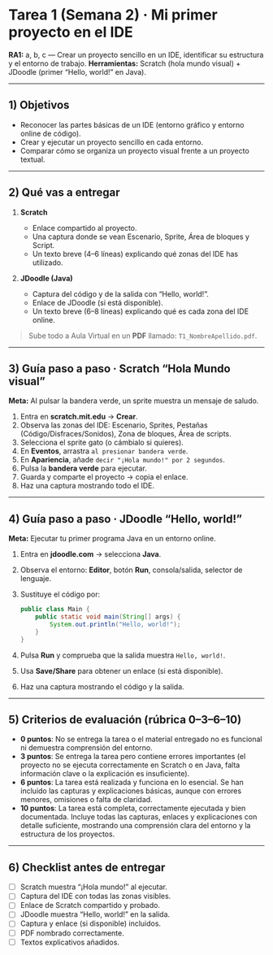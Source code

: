 # Tarea 1 (Semana 2) · **Mi primer proyecto en el IDE**

**RA1:** a, b, c — Crear un proyecto sencillo en un IDE, identificar su estructura y el entorno de trabajo.
**Herramientas:** Scratch (hola mundo visual) + JDoodle (primer “Hello, world!” en Java).

---

## 1) Objetivos

* Reconocer las partes básicas de un IDE (entorno gráfico y entorno online de código).
* Crear y ejecutar un proyecto sencillo en cada entorno.
* Comparar cómo se organiza un proyecto visual frente a un proyecto textual.

---

## 2) Qué vas a entregar

1. **Scratch**

   * Enlace compartido al proyecto.
   * Una captura donde se vean Escenario, Sprite, Área de bloques y Script.
   * Un texto breve (4–6 líneas) explicando qué zonas del IDE has utilizado.

2. **JDoodle (Java)**

   * Captura del código y de la salida con “Hello, world!”.
   * Enlace de JDoodle (si está disponible).
   * Un texto breve (6–8 líneas) explicando qué es cada zona del IDE online.

> Sube todo a Aula Virtual en un **PDF** llamado: `T1_NombreApellido.pdf`.

---

## 3) Guía paso a paso · Scratch “Hola Mundo visual”

**Meta:** Al pulsar la bandera verde, un sprite muestra un mensaje de saludo.

1. Entra en **scratch.mit.edu** → **Crear**.
2. Observa las zonas del IDE: Escenario, Sprites, Pestañas (Código/Disfraces/Sonidos), Zona de bloques, Área de scripts.
3. Selecciona el sprite gato (o cámbialo si quieres).
4. En **Eventos**, arrastra `al presionar bandera verde`.
5. En **Apariencia**, añade `decir "¡Hola mundo!" por 2 segundos`.
6. Pulsa la **bandera verde** para ejecutar.
7. Guarda y comparte el proyecto → copia el enlace.
8. Haz una captura mostrando todo el IDE.

---

## 4) Guía paso a paso · JDoodle “Hello, world!”

**Meta:** Ejecutar tu primer programa Java en un entorno online.

1. Entra en **jdoodle.com** → selecciona **Java**.
2. Observa el entorno: **Editor**, botón **Run**, consola/salida, selector de lenguaje.
3. Sustituye el código por:

   ```java
   public class Main {
       public static void main(String[] args) {
           System.out.println("Hello, world!");
       }
   }
   ```
4. Pulsa **Run** y comprueba que la salida muestra `Hello, world!`.
5. Usa **Save/Share** para obtener un enlace (si está disponible).
6. Haz una captura mostrando el código y la salida.

---

## 5) Criterios de evaluación (rúbrica 0–3–6–10)

* **0 puntos**: No se entrega la tarea o el material entregado no es funcional ni demuestra comprensión del entorno.
* **3 puntos**: Se entrega la tarea pero contiene errores importantes (el proyecto no se ejecuta correctamente en Scratch o en Java, falta información clave o la explicación es insuficiente).
* **6 puntos**: La tarea está realizada y funciona en lo esencial. Se han incluido las capturas y explicaciones básicas, aunque con errores menores, omisiones o falta de claridad.
* **10 puntos**: La tarea está completa, correctamente ejecutada y bien documentada. Incluye todas las capturas, enlaces y explicaciones con detalle suficiente, mostrando una comprensión clara del entorno y la estructura de los proyectos.

---

## 6) Checklist antes de entregar

* [ ] Scratch muestra “¡Hola mundo!” al ejecutar.
* [ ] Captura del IDE con todas las zonas visibles.
* [ ] Enlace de Scratch compartido y probado.
* [ ] JDoodle muestra “Hello, world!” en la salida.
* [ ] Captura y enlace (si disponible) incluidos.
* [ ] PDF nombrado correctamente.
* [ ] Textos explicativos añadidos.
